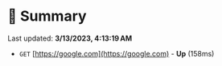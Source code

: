 # 📖 Summary
Last updated: **3/13/2023, 4:13:19 AM**

- `GET` [https://google.com](https://google.com) - **Up** (158ms)
